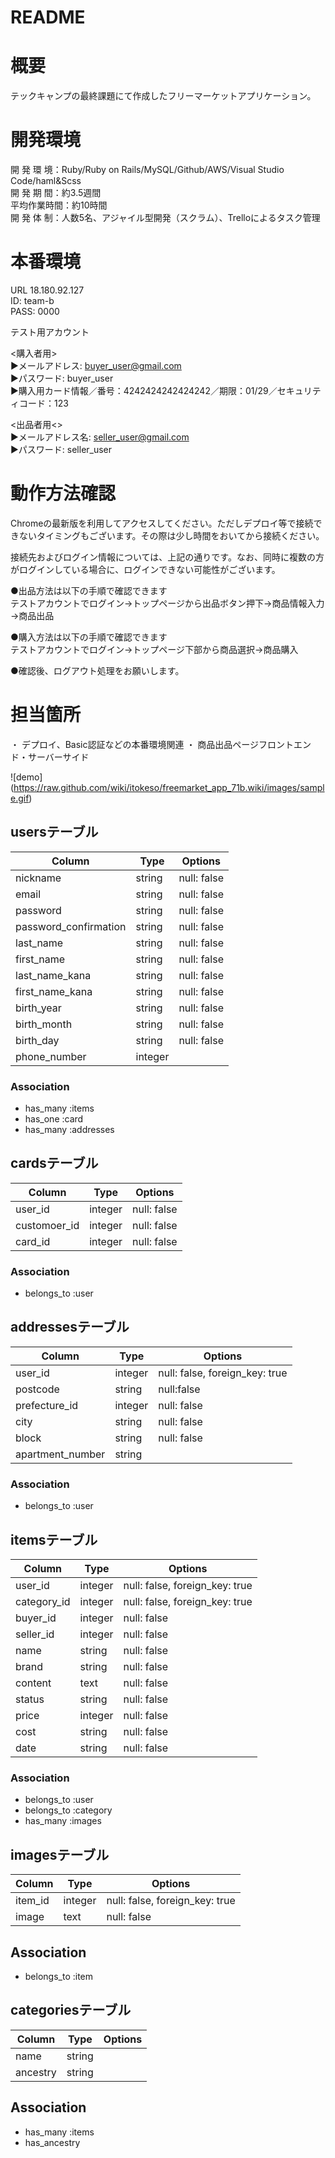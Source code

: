 # README

# 概要
テックキャンプの最終課題にて作成したフリーマーケットアプリケーション。

# 開発環境
開 発 環 境：Ruby/Ruby on Rails/MySQL/Github/AWS/Visual Studio Code/haml&Scss<br>
開 発 期 間：約3.5週間<br>
平均作業時間：約10時間<br>
開 発 体 制：人数5名、アジャイル型開発（スクラム）、Trelloによるタスク管理<br>

# 本番環境

URL 18.180.92.127 <br>
ID: team-b<br>
PASS: 0000<br>

テスト用アカウント<br>

<購入者用><br>
▶︎メールアドレス: buyer_user@gmail.com<br>
▶︎パスワード: buyer_user<br>
▶︎購入用カード情報／番号：4242424242424242／期限：01/29／セキュリティコード：123<br>

<出品者用<><br>
▶︎メールアドレス名: seller_user@gmail.com<br>
▶︎パスワード: seller_user<br>

# 動作方法確認

Chromeの最新版を利用してアクセスしてください。ただしデプロイ等で接続できないタイミングもございます。その際は少し時間をおいてから接続ください。<br>

接続先およびログイン情報については、上記の通りです。なお、同時に複数の方がログインしている場合に、ログインできない可能性がございます。<br>

●出品方法は以下の手順で確認できます<br>
テストアカウントでログイン→トップページから出品ボタン押下→商品情報入力→商品出品<br>

●購入方法は以下の手順で確認できます<br>
テストアカウントでログイン→トップページ下部から商品選択→商品購入<br>

●確認後、ログアウト処理をお願いします。<br>

# 担当箇所
・ デプロイ、Basic認証などの本番環境関連
・ 商品出品ページフロントエンド・サーバーサイド 

![demo]</br>
(https://raw.github.com/wiki/itokeso/freemarket_app_71b.wiki/images/sample.gif)


## usersテーブル
|Column|Type|Options|
|------|----|-------|
|nickname|string|null: false|
|email|string|null: false|
|password|string|null: false|
|password_confirmation|string|null: false|
|last_name|string|null: false|
|first_name|string|null: false|
|last_name_kana|string|null: false|
|first_name_kana|string|null: false|
|birth_year|string|null: false|
|birth_month|string|null: false|
|birth_day|string|null: false|
|phone_number|integer||

### Association
- has_many :items
- has_one  :card
- has_many :addresses

## cardsテーブル  
|Column|Type|Options|
|------|----|-------|
|user_id|integer|null: false|
|customoer_id|integer|null: false|
|card_id|integer|null: false|

### Association
- belongs_to :user

## addressesテーブル
|Column|Type|Options|
|------|----|-------|
|user_id|integer|null: false, foreign_key: true|
|postcode|string|null:false|
|prefecture_id|integer|null: false|
|city|string|null: false|
|block|string|null: false|
|apartment_number|string||
### Association
- belongs_to :user


## itemsテーブル  
|Column|Type|Options|
|------|----|-------|
|user_id|integer|null: false, foreign_key: true|
|category_id|integer|null: false, foreign_key: true|
|buyer_id|integer|null: false|
|seller_id|integer|null: false|
|name|string|null: false|
|brand|string|null: false|
|content|text|null: false|
|status|string|null: false|
|price|integer|null: false|
|cost|string|null: false|
|date|string|null: false|

### Association
- belongs_to :user
- belongs_to :category
- has_many :images


## imagesテーブル
|Column|Type|Options|
|------|----|-------|
|item_id|integer|null: false, foreign_key: true|
|image|text|null: false|
## Association
- belongs_to :item


## categoriesテーブル   
|Column|Type|Options|
|------|----|-------|
|name|string||
|ancestry|string||

## Association
- has_many :items
- has_ancestry

